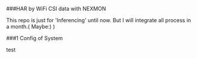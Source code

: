 ###HAR by WiFi CSI data with NEXMON

This repo is just for 'Inferencing' until now.
But I will integrate all process in a month.( Maybe:) )

###1 Config of System

test
